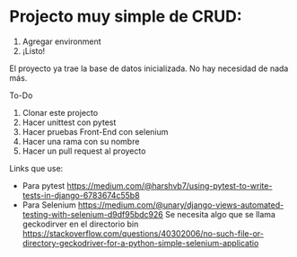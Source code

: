 # Projecto muy simple de CRUD:

1. Agregar environment
2. ¡Listo!

El proyecto ya trae la base de datos inicializada. No hay necesidad de nada más.


To-Do 

1) Clonar este projecto
2) Hacer unittest con pytest 
3) Hacer pruebas Front-End con selenium
4) Hacer una rama con su nombre
5) Hacer un pull request al proyecto


Links que use:
- Para pytest https://medium.com/@harshvb7/using-pytest-to-write-tests-in-django-6783674c55b8
- Para Selenium https://medium.com/@unary/django-views-automated-testing-with-selenium-d9df95bdc926
     Se necesita algo que se llama geckodirver en el directorio bin https://stackoverflow.com/questions/40302006/no-such-file-or-directory-geckodriver-for-a-python-simple-selenium-applicatio
